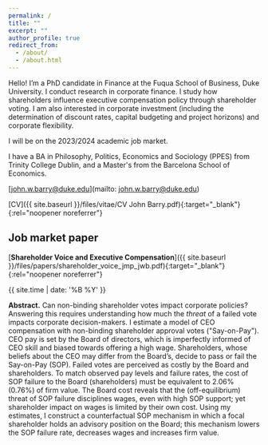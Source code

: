 ```yaml
---
permalink: /
title: ""
excerpt: ""
author_profile: true
redirect_from: 
  - /about/
  - /about.html
---
```


Hello! I’m a PhD candidate in Finance at the Fuqua School of Business, Duke University. I conduct research in corporate finance. I study how shareholders influence executive compensation policy through shareholder voting. I am also interested in corporate investment (including the determination of discount rates, capital budgeting and project horizons) and corporate flexibility. 

I will be on the 2023/2024 academic job market. 

I have a BA in Philosophy, Politics, Economics and Sociology (PPES) from Trinity College Dublin, and a Master's from the Barcelona School of Economics.

[john.w.barry@duke.edu](mailto: john.w.barry@duke.edu)

[CV]({{ site.baseurl }}/files/vitae/CV John Barry.pdf){:target="_blank"}{:rel="noopener noreferrer"}<br/>
<!--- -->
## Job market paper
[**Shareholder Voice and Executive Compensation**]({{ site.baseurl }}/files/papers/shareholder_voice_jmp_jwb.pdf){:target="_blank"}{:rel="noopener noreferrer"} <br/>
<!---Shareholder Voice and Executive Compensation <br/>-->
{{ site.time | date: '%B %Y' }} <br/>
<!---[ssrn](https://papers.ssrn.com/sol3/papers.cfm?abstract_id=4412436){:target="_blank"}{:rel="noopener noreferrer"} <br/>-->
**Abstract.** Can non-binding shareholder votes impact corporate policies? Answering this requires understanding how much the _threat_ of a failed vote impacts corporate decision-makers. I estimate a model of CEO compensation with non-binding shareholder approval votes ("Say-on-Pay"). CEO pay is set by the Board of directors, which is imperfectly informed of CEO skill and biased towards offering a high wage. Shareholders, whose beliefs about the CEO may differ from the Board’s, decide to pass or fail the Say-on-Pay (SOP). Failed votes are perceived as costly by the Board and shareholders. To match observed pay levels and failure rates, the cost of SOP failure to the Board (shareholders) must be equivalent to 2.06% (0.76%) of firm value. The Board cost reveals that the (off-equilibrium) threat of SOP failure disciplines wages, even with high SOP support; yet shareholder impact on wages is limited by their own cost. Using my estimates, I construct a counterfactual SOP mechanism in which a focal shareholder holds an advisory position on the Board; this mechanism lowers the SOP failure rate, decreases wages and increases firm value.